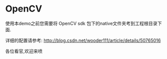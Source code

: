 # OpenCV

使用本demo之前您需要将 OpenCV sdk 包下的native文件夹考到工程根目录下面.

详细的配置请参考: http://blog.csdn.net/wooder111/article/details/50765016 

各位看官,欢迎来喷
